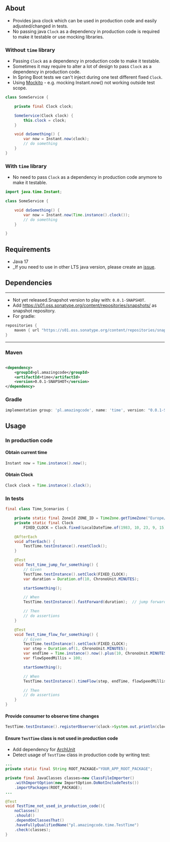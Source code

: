 ## About

- Provides java clock which can be used in production code and easily adjusted/changed in tests.
- No passing java `Clock` as a dependency in production code is required to make it testable or use mocking libraries.

### Without `time` library

- Passing `Clock` as a dependency in production code to make it testable.
- Sometimes it may require to alter a lot of design to pass `Clock` as a dependency in production code.
- In Spring Boot tests we can't inject during one test different fixed `Clock`.
- Using [Mockito](https://site.mockito.org/) - e.g. mocking Instant.now() not working outside test scope.

```java
class SomeService {

    private final Clock clock;

    SomeService(Clock clock) {
        this.clock = clock;
    }

    void doSomething() {
        var now = Instant.now(clock);
        // do something
    }
}
```

### With `time` library

- No need to pass `Clock` as a dependency in production code anymore to make it testable.

```java
import java.time.Instant;

class SomeService {

    void doSomething() {
        var now = Instant.now(Time.instance().clock());
        // do something
    }

}
```

## Requirements

- Java 17
- _If you need to use in other LTS java version, please create an [issue](https://github.com/stawirej/time/issues).

## Dependencies

---

- Not yet released.Snapshot version to play with: `0.0.1-SNAPSHOT`.
- Add https://s01.oss.sonatype.org/content/repositories/snapshots/ as snapshot repository.
- For gradle:

```groovy
repositories {
    maven { url "https://s01.oss.sonatype.org/content/repositories/snapshots/" }
}
```

---

### Maven

```xml 

<dependency>
    <groupId>pl.amazingcode</groupId>
    <artifactId>time</artifactId>
    <version>0.0.1-SNAPSHOT</version>
</dependency>
```

### Gradle

```groovy
implementation group: 'pl.amazingcode', name: 'time', version: "0.0.1-SNAPSHOT"
```

## Usage

### In production code

#### Obtain current time

```java
Instant now = Time.instance().now();
```

#### Obtain Clock

```java
Clock clock = Time.instance().clock();
```

### In tests

```java
final class Time_Scenarios {

    private static final ZoneId ZONE_ID = TimeZone.getTimeZone("Europe/Warsaw").toZoneId();
    private static final Clock
        FIXED_CLOCK = Clock.fixed(LocalDateTime.of(1983, 10, 23, 9, 15).atZone(ZONE_ID).toInstant(), ZONE_ID);

    @AfterEach
    void afterEach() {
        TestTime.testInstance().resetClock();
    }

    @Test
    void Test_time_jump_for_something() {
        // Given
        TestTime.testInstance().setClock(FIXED_CLOCK);
        var duration = Duration.of(10, ChronoUnit.MINUTES);

        startSomething();

        // When
        TestTime.testInstance().fastForward(duration);  // jump forward 10 minutes

        // Then
        // do assertions
    }

    @Test
    void Test_time_flow_for_something() {
        // Given
        TestTime.testInstance().setClock(FIXED_CLOCK);
        var step = Duration.of(1, ChronoUnit.MINUTES);
        var endTime = Time.instance().now().plus(10, ChronoUnit.MINUTES);
        var flowSpeedMillis = 100;

        startSomething();

        // When
        TestTime.testInstance().timeFlow(step, endTime, flowSpeedMillis); // simulate speed up time flow with given step 

        // Then
        // do assertions
    }
}
```

#### Provide consumer to observe time changes

```java
TestTime.testInstance().registerObserver(clock->System.out.println(clock.instant().toString()));
```

#### Ensure `TestTime` class is not used in production code

- Add dependency for [ArchUnit](https://www.archunit.org/)
- Detect usage of `TestTime` class in production code by writing test:

```java
...
private static final String ROOT_PACKAGE="YOUR_APP_ROOT_PACKAGE";

private final JavaClasses classes=new ClassFileImporter()
    .withImportOption(new ImportOption.DoNotIncludeTests())
    .importPackages(ROOT_PACKAGE);
...

@Test
void TestTime_not_used_in_production_code(){
    noClasses()
    .should()
    .dependOnClassesThat()
    .haveFullyQualifiedName("pl.amazingcode.time.TestTime")
    .check(classes);
}
```
